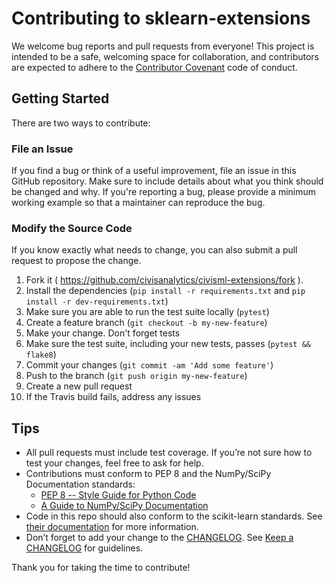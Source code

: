 # Contributing to sklearn-extensions

We welcome bug reports and pull requests from everyone!
This project is intended to be a safe, welcoming space for collaboration, and
contributors are expected to adhere to the
[Contributor Covenant](http://contributor-covenant.org) code of conduct.


## Getting Started

There are two ways to contribute:

### File an Issue

If you find a bug or think of a useful improvement,
file an issue in this GitHub repository. Make sure to
include details about what you think should be changed
and why. If you're reporting a bug, please provide
a minimum working example so that a maintainer can
reproduce the bug.

### Modify the Source Code

If you know exactly what needs to change, you can also
submit a pull request to propose the change.

1. Fork it ( https://github.com/civisanalytics/civisml-extensions/fork ).
2. Install the dependencies (`pip install -r requirements.txt` and `pip install -r dev-requirements.txt`)
3. Make sure you are able to run the test suite locally (`pytest`)
4. Create a feature branch (`git checkout -b my-new-feature`)
5. Make your change. Don't forget tests
6. Make sure the test suite, including your new tests, passes (`pytest && flake8`)
7. Commit your changes (`git commit -am 'Add some feature'`)
8. Push to the branch (`git push origin my-new-feature`)
9. Create a new pull request
10. If the Travis build fails, address any issues

## Tips

- All pull requests must include test coverage. If you’re not sure how to test
  your changes, feel free to ask for help.
- Contributions must conform to PEP 8 and the NumPy/SciPy Documentation standards:
  - [PEP 8 -- Style Guide for Python Code](https://www.python.org/dev/peps/pep-0008/)
  - [A Guide to NumPy/SciPy Documentation](https://github.com/numpy/numpy/blob/master/doc/HOWTO_DOCUMENT.rst.txt)
- Code in this repo should also conform to the scikit-learn standards. See [their documentation](http://scikit-learn.org/stable/developers/index.html) for more information.
- Don’t forget to add your change to the [CHANGELOG](CHANGELOG.md). See
    [Keep a CHANGELOG](http://keepachangelog.com/) for guidelines.

Thank you for taking the time to contribute!
